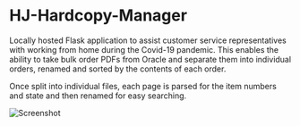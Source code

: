 # HJ-Hardcopy-Manager

Locally hosted Flask application to assist customer service representatives with working from home during the Covid-19 pandemic. This enables the ability to take bulk order PDFs from Oracle and separate them into individual orders, renamed and sorted by the contents of each order.  

Once split into individual files, each page is parsed for the item numbers and state and then renamed for easy searching.

![Screenshot](https://i.imgur.com/TZ1D3UU.png)
